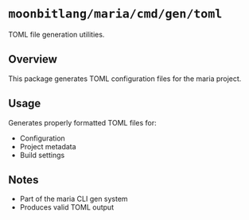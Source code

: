 # `moonbitlang/maria/cmd/gen/toml`

TOML file generation utilities.

## Overview

This package generates TOML configuration files for the maria project.

## Usage

Generates properly formatted TOML files for:
- Configuration
- Project metadata
- Build settings

## Notes

- Part of the maria CLI gen system
- Produces valid TOML output
